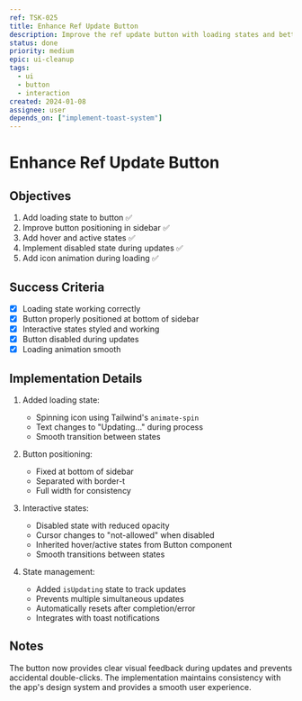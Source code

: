 ```yaml
---
ref: TSK-025
title: Enhance Ref Update Button
description: Improve the ref update button with loading states and better positioning
status: done
priority: medium
epic: ui-cleanup
tags:
  - ui
  - button
  - interaction
created: 2024-01-08
assignee: user
depends_on: ["implement-toast-system"]
---
```


# Enhance Ref Update Button

## Objectives
1. Add loading state to button ✅
2. Improve button positioning in sidebar ✅
3. Add hover and active states ✅
4. Implement disabled state during updates ✅
5. Add icon animation during loading ✅

## Success Criteria
- [x] Loading state working correctly
- [x] Button properly positioned at bottom of sidebar
- [x] Interactive states styled and working
- [x] Button disabled during updates
- [x] Loading animation smooth

## Implementation Details
1. Added loading state:
   - Spinning icon using Tailwind's `animate-spin`
   - Text changes to "Updating..." during process
   - Smooth transition between states

2. Button positioning:
   - Fixed at bottom of sidebar
   - Separated with border-t
   - Full width for consistency

3. Interactive states:
   - Disabled state with reduced opacity
   - Cursor changes to "not-allowed" when disabled
   - Inherited hover/active states from Button component
   - Smooth transitions between states

4. State management:
   - Added `isUpdating` state to track updates
   - Prevents multiple simultaneous updates
   - Automatically resets after completion/error
   - Integrates with toast notifications

## Notes
The button now provides clear visual feedback during updates and prevents accidental double-clicks. The implementation maintains consistency with the app's design system and provides a smooth user experience. 